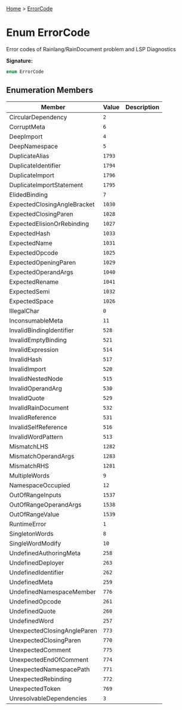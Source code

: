 [Home](../index.md) &gt; [ErrorCode](./errorcode.md)

# Enum ErrorCode

Error codes of Rainlang/RainDocument problem and LSP Diagnostics

<b>Signature:</b>

```typescript
enum ErrorCode 
```

## Enumeration Members

|  Member | Value | Description |
|  --- | --- | --- |
|  CircularDependency | `2` |  |
|  CorruptMeta | `6` |  |
|  DeepImport | `4` |  |
|  DeepNamespace | `5` |  |
|  DuplicateAlias | `1793` |  |
|  DuplicateIdentifier | `1794` |  |
|  DuplicateImport | `1796` |  |
|  DuplicateImportStatement | `1795` |  |
|  ElidedBinding | `7` |  |
|  ExpectedClosingAngleBracket | `1030` |  |
|  ExpectedClosingParen | `1028` |  |
|  ExpectedElisionOrRebinding | `1027` |  |
|  ExpectedHash | `1033` |  |
|  ExpectedName | `1031` |  |
|  ExpectedOpcode | `1025` |  |
|  ExpectedOpeningParen | `1029` |  |
|  ExpectedOperandArgs | `1040` |  |
|  ExpectedRename | `1041` |  |
|  ExpectedSemi | `1032` |  |
|  ExpectedSpace | `1026` |  |
|  IllegalChar | `0` |  |
|  InconsumableMeta | `11` |  |
|  InvalidBindingIdentifier | `528` |  |
|  InvalidEmptyBinding | `521` |  |
|  InvalidExpression | `514` |  |
|  InvalidHash | `517` |  |
|  InvalidImport | `520` |  |
|  InvalidNestedNode | `515` |  |
|  InvalidOperandArg | `530` |  |
|  InvalidQuote | `529` |  |
|  InvalidRainDocument | `532` |  |
|  InvalidReference | `531` |  |
|  InvalidSelfReference | `516` |  |
|  InvalidWordPattern | `513` |  |
|  MismatchLHS | `1282` |  |
|  MismatchOperandArgs | `1283` |  |
|  MismatchRHS | `1281` |  |
|  MultipleWords | `9` |  |
|  NamespaceOccupied | `12` |  |
|  OutOfRangeInputs | `1537` |  |
|  OutOfRangeOperandArgs | `1538` |  |
|  OutOfRangeValue | `1539` |  |
|  RuntimeError | `1` |  |
|  SingletonWords | `8` |  |
|  SingleWordModify | `10` |  |
|  UndefinedAuthoringMeta | `258` |  |
|  UndefinedDeployer | `263` |  |
|  UndefinedIdentifier | `262` |  |
|  UndefinedMeta | `259` |  |
|  UndefinedNamespaceMember | `776` |  |
|  UndefinedOpcode | `261` |  |
|  UndefinedQuote | `260` |  |
|  UndefinedWord | `257` |  |
|  UnexpectedClosingAngleParen | `773` |  |
|  UnexpectedClosingParen | `770` |  |
|  UnexpectedComment | `775` |  |
|  UnexpectedEndOfComment | `774` |  |
|  UnexpectedNamespacePath | `771` |  |
|  UnexpectedRebinding | `772` |  |
|  UnexpectedToken | `769` |  |
|  UnresolvableDependencies | `3` |  |

